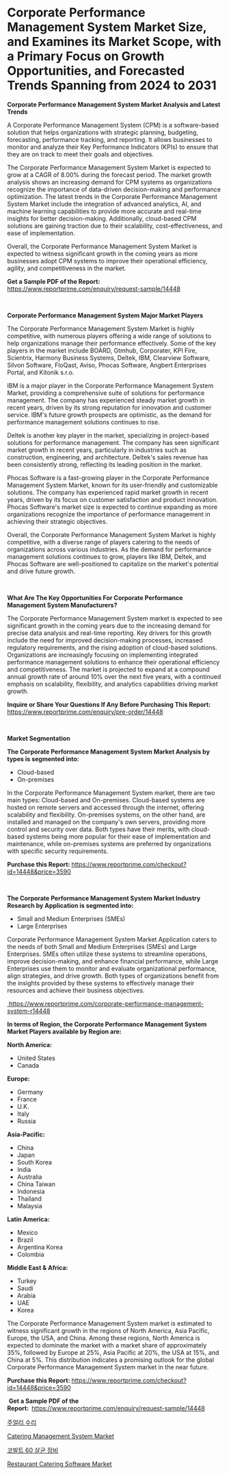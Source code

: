 <p><h1>Corporate Performance Management System Market Size, and Examines its Market Scope, with a Primary Focus on Growth Opportunities, and Forecasted Trends Spanning from 2024 to 2031</h1></p><p><strong>Corporate Performance Management System Market Analysis and Latest Trends</strong></p>
<p><p>A Corporate Performance Management System (CPM) is a software-based solution that helps organizations with strategic planning, budgeting, forecasting, performance tracking, and reporting. It allows businesses to monitor and analyze their Key Performance Indicators (KPIs) to ensure that they are on track to meet their goals and objectives.</p><p>The Corporate Performance Management System Market is expected to grow at a CAGR of 8.00% during the forecast period. The market growth analysis shows an increasing demand for CPM systems as organizations recognize the importance of data-driven decision-making and performance optimization. The latest trends in the Corporate Performance Management System Market include the integration of advanced analytics, AI, and machine learning capabilities to provide more accurate and real-time insights for better decision-making. Additionally, cloud-based CPM solutions are gaining traction due to their scalability, cost-effectiveness, and ease of implementation.</p><p>Overall, the Corporate Performance Management System Market is expected to witness significant growth in the coming years as more businesses adopt CPM systems to improve their operational efficiency, agility, and competitiveness in the market.</p></p>
<p><strong>Get a Sample PDF of the Report:&nbsp;</strong> <a href="https://www.reportprime.com/enquiry/request-sample/14448">https://www.reportprime.com/enquiry/request-sample/14448</a></p>
<p>&nbsp;</p>
<p><strong>Corporate Performance Management System Major Market Players</strong></p>
<p><p>The Corporate Performance Management System Market is highly competitive, with numerous players offering a wide range of solutions to help organizations manage their performance effectively. Some of the key players in the market include BOARD, Gtmhub, Corporater, KPI Fire, Scientrix, Harmony Business Systems, Deltek, IBM, Clearview Software, Silvon Software, FloQast, Aviso, Phocas Software, Angbert Enterprises Portal, and Kitonik s.r.o.</p><p>IBM is a major player in the Corporate Performance Management System Market, providing a comprehensive suite of solutions for performance management. The company has experienced steady market growth in recent years, driven by its strong reputation for innovation and customer service. IBM's future growth prospects are optimistic, as the demand for performance management solutions continues to rise.</p><p>Deltek is another key player in the market, specializing in project-based solutions for performance management. The company has seen significant market growth in recent years, particularly in industries such as construction, engineering, and architecture. Deltek's sales revenue has been consistently strong, reflecting its leading position in the market.</p><p>Phocas Software is a fast-growing player in the Corporate Performance Management System Market, known for its user-friendly and customizable solutions. The company has experienced rapid market growth in recent years, driven by its focus on customer satisfaction and product innovation. Phocas Software's market size is expected to continue expanding as more organizations recognize the importance of performance management in achieving their strategic objectives.</p><p>Overall, the Corporate Performance Management System Market is highly competitive, with a diverse range of players catering to the needs of organizations across various industries. As the demand for performance management solutions continues to grow, players like IBM, Deltek, and Phocas Software are well-positioned to capitalize on the market's potential and drive future growth.</p></p>
<p>&nbsp;</p>
<p><strong>What Are The Key Opportunities For Corporate Performance Management System Manufacturers?</strong></p>
<p><p>The Corporate Performance Management System market is expected to see significant growth in the coming years due to the increasing demand for precise data analysis and real-time reporting. Key drivers for this growth include the need for improved decision-making processes, increased regulatory requirements, and the rising adoption of cloud-based solutions. Organizations are increasingly focusing on implementing integrated performance management solutions to enhance their operational efficiency and competitiveness. The market is projected to expand at a compound annual growth rate of around 10% over the next five years, with a continued emphasis on scalability, flexibility, and analytics capabilities driving market growth.</p></p>
<p><strong>Inquire or Share Your Questions If Any Before Purchasing This Report:</strong> <a href="https://www.reportprime.com/enquiry/pre-order/14448">https://www.reportprime.com/enquiry/pre-order/14448</a></p>
<p>&nbsp;</p>
<p><strong>Market Segmentation</strong></p>
<p><strong>The Corporate Performance Management System Market Analysis by types is segmented into:</strong></p>
<p><ul><li>Cloud-based</li><li>On-premises</li></ul></p>
<p><p>In the Corporate Performance Management System market, there are two main types: Cloud-based and On-premises. Cloud-based systems are hosted on remote servers and accessed through the internet, offering scalability and flexibility. On-premises systems, on the other hand, are installed and managed on the company's own servers, providing more control and security over data. Both types have their merits, with cloud-based systems being more popular for their ease of implementation and maintenance, while on-premises systems are preferred by organizations with specific security requirements.</p></p>
<p><strong>Purchase this Report:&nbsp;</strong><a href="https://www.reportprime.com/checkout?id=14448&price=3590">https://www.reportprime.com/checkout?id=14448&price=3590</a></p>
<p>&nbsp;</p>
<p><strong>The Corporate Performance Management System Market Industry Research by Application is segmented into:</strong></p>
<p><ul><li>Small and Medium Enterprises (SMEs)</li><li>Large Enterprises</li></ul></p>
<p><p>Corporate Performance Management System Market Application caters to the needs of both Small and Medium Enterprises (SMEs) and Large Enterprises. SMEs often utilize these systems to streamline operations, improve decision-making, and enhance financial performance, while Large Enterprises use them to monitor and evaluate organizational performance, align strategies, and drive growth. Both types of organizations benefit from the insights provided by these systems to effectively manage their resources and achieve their business objectives.</p></p>
<p><a href="https://www.reportprime.com/corporate-performance-management-system-r14448">&nbsp;https://www.reportprime.com/corporate-performance-management-system-r14448</a></p>
<p><strong>In terms of Region, the Corporate Performance Management System Market Players available by Region are:</strong></p>
<p>
    <p> <strong> North America: </strong>
        <ul>
            <li>United States</li>
            <li>Canada</li>
        </ul>
        </p> 
    <p> <strong> Europe: </strong>
        <ul>
            <li>Germany</li>
            <li>France</li>
            <li>U.K.</li>
            <li>Italy</li>
            <li>Russia</li>
        </ul>
        </p> 
    <p> <strong> Asia-Pacific: </strong>
        <ul>
            <li>China</li>
            <li>Japan</li>
            <li>South Korea</li>
            <li>India</li>
            <li>Australia</li>
            <li>China Taiwan</li>
            <li>Indonesia</li>
            <li>Thailand</li>
            <li>Malaysia</li>
        </ul>
        </p> 
    <p> <strong> Latin America: </strong>
        <ul>
            <li>Mexico</li>
            <li>Brazil</li>
            <li>Argentina Korea</li>
            <li>Colombia</li>
        </ul>
        </p> 
    <p> <strong> Middle East & Africa: </strong>
        <ul>
            <li>Turkey</li>
            <li>Saudi</li>
            <li>Arabia</li>
            <li>UAE</li>
            <li>Korea</li>
        </ul>
    </p>
    </p>
<p><p>The Corporate Performance Management System market is estimated to witness significant growth in the regions of North America, Asia Pacific, Europe, the USA, and China. Among these regions, North America is expected to dominate the market with a market share of approximately 35%, followed by Europe at 25%, Asia Pacific at 20%, the USA at 15%, and China at 5%. This distribution indicates a promising outlook for the global Corporate Performance Management System market in the near future.</p></p>
<p><strong>Purchase this Report: </strong><a href="https://www.reportprime.com/checkout?id=14448&price=3590">https://www.reportprime.com/checkout?id=14448&price=3590</a></p>
<p>&nbsp;<strong>Get a Sample PDF of the Report:&nbsp;&nbsp;</strong><a href="https://www.reportprime.com/enquiry/request-sample/14448">https://www.reportprime.com/enquiry/request-sample/14448</a></p>
<p><strong></strong></p>
<p><p><a href="https://github.com/RonSpencer61/Market-Research-Report-List-1/blob/main/123512875367.md">주얼리 수리</a></p><p><a href="https://github.com/NaomieConner2023/Market-Research-Report-List-1/blob/main/catering-management-system-market.md">Catering Management System Market</a></p><p><a href="https://github.com/CarmellaLang1/Market-Research-Report-List-1/blob/main/995188875368.md">코발트 60 살균 장비</a></p><p><a href="https://github.com/EbonyHane1955/Market-Research-Report-List-1/blob/main/restaurant-catering-software-market.md">Restaurant Catering Software Market</a></p></p>